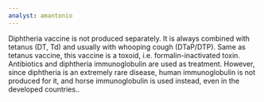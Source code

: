 ```yaml
---
analyst: amantonio
---
```


Diphtheria vaccine is not produced separately. It is always combined with tetanus (DT, Td) and usually with whooping cough (DTaP/DTP). Same as tetanus vaccine, this vaccine is a toxoid, i.e. formalin-inactivated toxin.
Antibiotics and diphtheria immunoglobulin are used as treatment. However, since diphtheria is an extremely rare disease, human immunoglobulin is not produced for it, and horse immunoglobulin is used instead, even in the developed countries..
